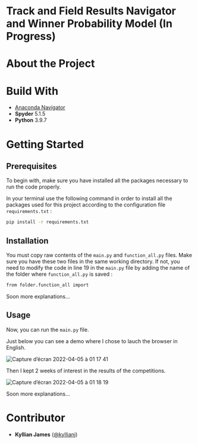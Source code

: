 # Track and Field Results Navigator and Winner Probability Model (In Progress)

# About the Project

<!-- This navigator is based on a web scraping project in my first year's master degree ([kyllianj/M1_Web_Scraping_IAAF](https://github.com/kyllianj/M1_Web_Scraping_IAAF))

Il consiste à faire du web scraping sur le calendrier des compétitions du site de l'Association Internationale des Fédérations d'Athlétisme ([IAAF](https://worldathletics.org/competition/calendar-results?) en anglais) afin de d'envoyer un mail récapitulatif des meilleures performances d'athlétisme, relativement à des seuils fixés, réalisées au cours des quatre dernières semaines écoulées. 

Ce récapitulatif des performances est pratique pour se tenir informer des résultats récents notamment dans le cas où on a pas le temps de regarder toutes les compétitions, ni accès aux plateformes de diffusion, et aussi dans le cas où la compétition n'est pas diffusé.\
Il peut aussi servir à avoir une idée des athlètes qui dominent une discipline et des athlètes en forme dernièrement sur chaque discipline.\
Ainsi, cela donne une brève intuition de quel athlète est favori sur chaque discipline pour les compétitions à venir.\
En quelque sorte, ce projet pourrait permettre de prédire les futurs vainqueurs des prochaines compétitions. 

![Capture d’écran 2022-04-01 à 11 31 11](https://user-images.githubusercontent.com/98753607/161236875-4302259d-3984-48aa-ad13-efbb8cbbcb2f.png)

Some of the challenges you faced and features you hope to implement in the future.

3. Table of Contents (Optional) -->


# Build With 

- [Anaconda Navigator](https://www.anaconda.com/products/distribution)
- **Spyder** 5.1.5
- **Python** 3.9.7

# Getting Started

## Prerequisites

To begin with, make sure you have installed all the packages necessary to run the code properly.

In your terminal use the following command in order to install all the packages used for this project according to the configuration file `requirements.txt` :
   ```sh
   pip install -r requirements.txt
   ```
   
## Installation

You must copy raw contents of the `main.py` and `function_all.py` files.
Make sure you have these two files in the same working directory. If not, you need to modify the code in line 19 in the `main.py` file by adding the name of the folder where `function_all.py` is saved : 
   ```sh
   from folder.function_all import
   ```
Soon more explanations...

## Usage

Now, you can run the `main.py` file.

Just below you can see a demo where I chose to lauch the browser in English.

![Capture d’écran 2022-04-05 à 01 17 41](https://user-images.githubusercontent.com/98753607/161648312-db818eff-ba5d-4f53-a268-4c29bd5346ba.png)

Then I kept 2 weeks of interest in the results of the competitions.

![Capture d’écran 2022-04-05 à 01 18 19](https://user-images.githubusercontent.com/98753607/161648324-00f8491f-fb99-4c9d-9b3c-665c6bef86b3.png)

Soon more explanations...

# Contributor

- **Kyllian James** ([@kyllianj](https://github.com/kyllianj))
